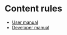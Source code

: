# Content rules

- [User manual](https://plone.org/documentation/tutorial/creating-content-rule-conditions-and-actions/)
- [Developer manual](https://plone.org/documentation/how-to/content-rules)
